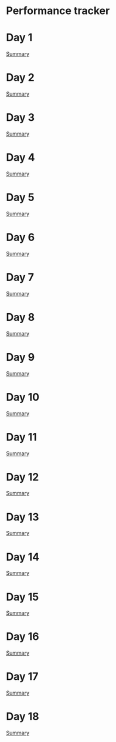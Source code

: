# Performance tracker

# Day 1

[Summary](https://github.com/Cyb0ts/100-Days-Of-Hacking/tree/main/MysticScripter/Day%201)

# Day 2

[Summary](https://github.com/Cyb0ts/100-Days-Of-Hacking/tree/main/MysticScripter/Day%202)

# Day 3

[Summary]()

# Day 4

[Summary]()

# Day 5

[Summary](https://github.com/Cyb0ts/100-Days-Of-Hacking/tree/main/MysticScripter/Day%205)

# Day 6

[Summary]()

# Day 7

[Summary]()

# Day 8

[Summary]()

# Day 9

[Summary]()

# Day 10

[Summary]()

# Day 11

[Summary]()

# Day 12

[Summary]()

# Day 13

[Summary](https://github.com/Cyb0ts/100-Days-Of-Hacking/tree/main/MysticScripter/Day%2013)

# Day 14

[Summary]()

# Day 15

[Summary](https://github.com/Cyb0ts/100-Days-Of-Hacking/tree/main/MysticScripter/Day%2015)

# Day 16

[Summary](https://github.com/Cyb0ts/100-Days-Of-Hacking/tree/main/MysticScripter/Day%2016)

# Day 17

[Summary](https://github.com/Cyb0ts/100-Days-Of-Hacking/tree/main/MysticScripter/Day%2017)

# Day 18

[Summary](https://github.com/Cyb0ts/100-Days-Of-Hacking/tree/main/MysticScripter/Day%2018)
